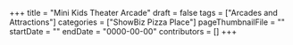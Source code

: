 +++
title = "Mini Kids Theater Arcade"
draft = false
tags = ["Arcades and Attractions"]
categories = ["ShowBiz Pizza Place"]
pageThumbnailFile = ""
startDate = ""
endDate = "0000-00-00"
contributors = []
+++
